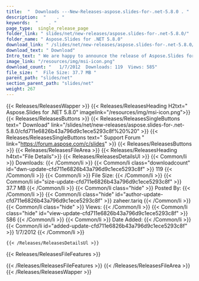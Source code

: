 ```yaml
---
title:  "  Downloads ---New-Releases-aspose.slides-for-.net-5.8.0 . " 
description:  "    . " 
keywords:  "    . " 
page_type:  single_release_page
folder_link: " slides/net/new-releases/aspose.slides-for-.net-5.8.0/"
folder_name: " Aspose.Slides for .NET 5.8.0"
download_link: " /slides/net/new-releases/aspose.slides-for-.net-5.8.0/cfd711e6826b43a796d9c1ece5293c8f"
download_text: " Download"
Intro_text: " We are happy to announce the release of Aspose.Slides for .NET. The following is..."
image_link: "/resources/img/msi-icon.png"
download_count: "   1/7/2012  Downloads: 119  Views: 585"
file_size: "  File Size: 37.7 MB "
parent_path: "slides/net"
section_parent_path: "slides/net"
weight: 267 
---
```


{{< Releases/ReleasesWapper >}}
  {{< Releases/ReleasesHeading H2txt=" Aspose.Slides for .NET 5.8.0" imagelink="/resources/img/msi-icon.png">}}
  {{< Releases/ReleasesButtons >}}
    {{< Releases/ReleasesSingleButtons text=" Download" link="/slides/net/new-releases/aspose.slides-for-.net-5.8.0/cfd711e6826b43a796d9c1ece5293c8f%20%20" >}}
    {{< Releases/ReleasesSingleButtons text=" Support Forum " link="https://forum.aspose.com/c/slides" >}}
  {{< Releases/ReleasesButtons >}}
  {{< Releases/ReleasesFileArea >}}
    {{< Releases/ReleasesHeading h4txt="File Details">}}
    {{< Releases/ReleasesDetailsUl >}}
            {{< Common/li  >}} Downloads: {{< /Common/li >}} 
      {{< Common/li class="downloadcount" id="dwn-update-cfd711e6826b43a796d9c1ece5293c8f" >}} 119 {{< /Common/li >}} 
      {{< Common/li  >}} File Size: {{< /Common/li >}} 
      {{< Common/li id="size-update-cfd711e6826b43a796d9c1ece5293c8f" >}} 37.7 MB {{< /Common/li >}} 
      {{< Common/li  class="hide" >}} Posted By: {{< /Common/li >}} 
      {{< Common/li class="hide" id="author-update-cfd711e6826b43a796d9c1ece5293c8f" >}} zaheer.tariq {{< /Common/li >}} 
      {{< Common/li class="hide"  >}} Views: {{< /Common/li >}} 
      {{< Common/li class="hide" id="view-update-cfd711e6826b43a796d9c1ece5293c8f" >}} 586 {{< /Common/li >}} 
      {{< Common/li  >}} Date Added: {{< /Common/li >}} 
      {{< Common/li id="added-update-cfd711e6826b43a796d9c1ece5293c8f" >}} 1/7/2012 {{< /Common/li >}} 

    {{< /Releases/ReleasesDetailsUl >}}

  {{< Releases/ReleasesFileFeatures >}}
      
  {{< /Releases/ReleasesFileFeatures >}}
 {{< /Releases/ReleasesFileArea >}}
{{< /Releases/ReleasesWapper >}}


